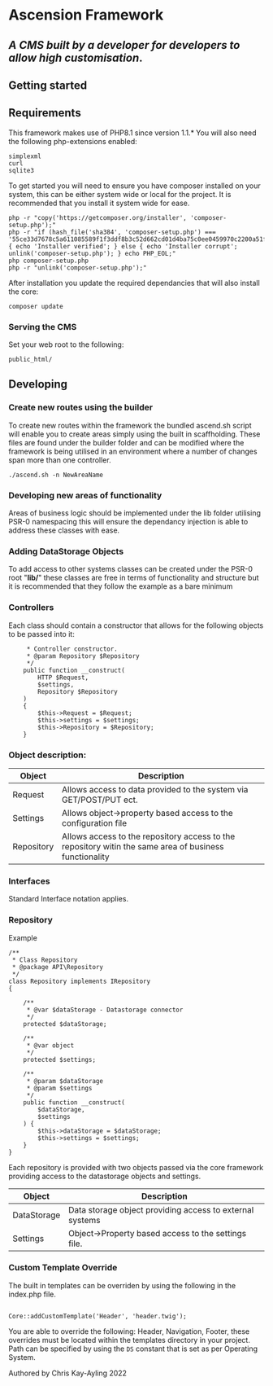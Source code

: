 # Ascension Framework

## *A CMS built by a developer for developers to allow high customisation*.

## Getting started


## Requirements
This framework makes use of PHP8.1 since version 1.1.* You will also need the following php-extensions enabled:
```
simplexml
curl
sqlite3
```

To get started you will need to ensure you have composer installed on your system, this can be either system wide or local for the project. It is recommended that you install it system wide for ease.

```
php -r "copy('https://getcomposer.org/installer', 'composer-setup.php');"
php -r "if (hash_file('sha384', 'composer-setup.php') === '55ce33d7678c5a611085589f1f3ddf8b3c52d662cd01d4ba75c0ee0459970c2200a51f492d557530c71c15d8dba01eae') { echo 'Installer verified'; } else { echo 'Installer corrupt'; unlink('composer-setup.php'); } echo PHP_EOL;"
php composer-setup.php
php -r "unlink('composer-setup.php');"
```

After installation you update the required dependancies that will also install the core:

```
composer update
```

### Serving the CMS

Set your web root to the following:
 

```
public_html/
```

## Developing

### Create new routes using the builder
To create new routes within the framework the bundled ascend.sh script will enable you to create areas simply using the built in scaffholding. These files are found under the builder folder and can be modified where the 
framework is being utilised in an environment where a number of changes span more than one controller. 

```
./ascend.sh -n NewAreaName
```

### Developing new areas of functionality
Areas of business logic should be implemented under the lib folder utilising PSR-0 namespacing this will ensure the dependancy injection is able to
address these classes with ease.

### Adding DataStorage Objects

To add access to other systems classes can be created under the PSR-0 root "<b>lib/</b>" these classes are free in terms
of functionality and structure but it is recommended that they follow the example as a bare minimum


### Controllers

Each class should contain a constructor that allows for the following objects to be passed into it:

```  /**
     * Controller constructor.
     * @param Repository $Repository
     */
    public function __construct(
        HTTP $Request,
        $settings,
        Repository $Repository
    )
    {
        $this->Request = $Request;
        $this->settings = $settings;
        $this->Repository = $Repository;
    }
```
### Object description:


| Object | Description |
|--------| ----------- |
|Request | Allows access to data provided to the system via GET/POST/PUT ect.|
| Settings | Allows object->property based access to the configuration file |
| Repository | Allows access to the repository access to the repository witin the same area of business functionality|

### Interfaces

Standard Interface notation applies.

### Repository

Example

```
/**
 * Class Repository
 * @package API\Repository
 */
class Repository implements IRepository
{

    /**
     * @var $dataStorage - Datastorage connector
     */
    protected $dataStorage;

    /**
     * @var object
     */
    protected $settings;

    /**
     * @param $dataStorage
     * @param $settings
     */
    public function __construct(
        $dataStorage,
        $settings
    ) {
        $this->dataStorage = $dataStorage;
        $this->settings = $settings;
    }
}
```

Each repository is provided with two objects passed via the core framework providing access to the datastorage objects and settings.

| Object      | Description|
|-------------| -----------| 
| DataStorage | Data storage object providing access to external systems
| Settings | Object->Property based access to the settings file.|

### Custom Template Override

The built in templates can be overriden by using the following in the index.php file.

```

Core::addCustomTemplate('Header', 'header.twig');

```

You are able to override the following: Header, Navigation, Footer, these overrides must be located within the templates directory in your project. Path can be specified by using the `DS` constant that is set as per Operating System.

Authored by Chris Kay-Ayling 2022
